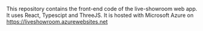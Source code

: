 This repository contains the front-end code of the live-showroom web app. It uses React, Typescipt and ThreeJS. It is hosted with Microsoft Azure on https://liveshowroom.azurewebsites.net
